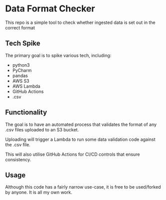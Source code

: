 # Data Format Checker

This repo is a simple tool to check whether ingested data is set out in the correct format

## Tech Spike

The primary goal is to spike various tech, including:
- python3
- PyCharm
- pandas 
- AWS S3
- AWS Lambda 
- GitHub Actions
-  .csv

## Functionality

The goal is to have an automated process that validates the format of any .csv files uploaded to an S3 bucket. 

Uploading will trigger a Lambda to run some data validation code against the .csv file. 

This will also utilise GitHub Actions for CI/CD controls that ensure consistency.

## Usage

Although this code has a fairly narrow use-case, it is free to be used/forked by anyone. It is all my own work. 

